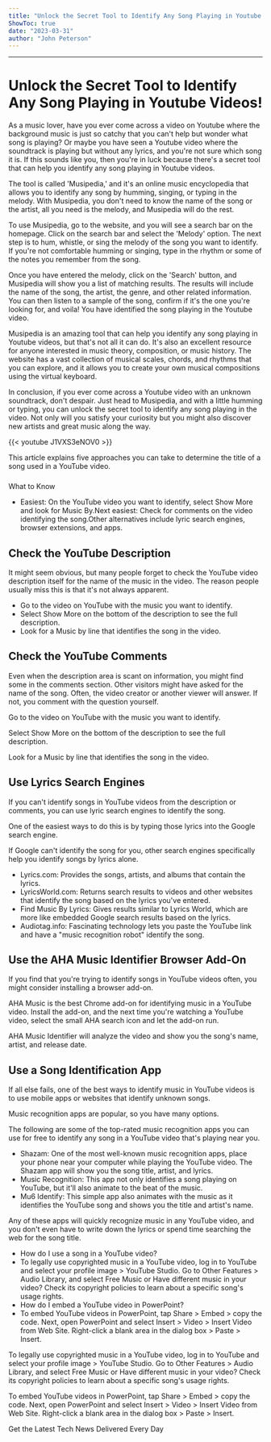 ```yaml
---
title: "Unlock the Secret Tool to Identify Any Song Playing in Youtube Videos!"
ShowToc: true 
date: "2023-03-31"
author: "John Peterson"
---
```

*****
# Unlock the Secret Tool to Identify Any Song Playing in Youtube Videos!

As a music lover, have you ever come across a video on Youtube where the background music is just so catchy that you can't help but wonder what song is playing? Or maybe you have seen a Youtube video where the soundtrack is playing but without any lyrics, and you're not sure which song it is. If this sounds like you, then you're in luck because there's a secret tool that can help you identify any song playing in Youtube videos.

The tool is called 'Musipedia,' and it's an online music encyclopedia that allows you to identify any song by humming, singing, or typing in the melody. With Musipedia, you don't need to know the name of the song or the artist, all you need is the melody, and Musipedia will do the rest.

To use Musipedia, go to the website, and you will see a search bar on the homepage. Click on the search bar and select the 'Melody' option. The next step is to hum, whistle, or sing the melody of the song you want to identify. If you're not comfortable humming or singing, type in the rhythm or some of the notes you remember from the song.

Once you have entered the melody, click on the 'Search' button, and Musipedia will show you a list of matching results. The results will include the name of the song, the artist, the genre, and other related information. You can then listen to a sample of the song, confirm if it's the one you're looking for, and voila! You have identified the song playing in the Youtube video.

Musipedia is an amazing tool that can help you identify any song playing in Youtube videos, but that's not all it can do. It's also an excellent resource for anyone interested in music theory, composition, or music history. The website has a vast collection of musical scales, chords, and rhythms that you can explore, and it allows you to create your own musical compositions using the virtual keyboard.

In conclusion, if you ever come across a Youtube video with an unknown soundtrack, don't despair. Just head to Musipedia, and with a little humming or typing, you can unlock the secret tool to identify any song playing in the video. Not only will you satisfy your curiosity but you might also discover new artists and great music along the way.

{{< youtube J1VXS3eNOV0 >}} 




This article explains five approaches you can take to determine the title of a song used in a YouTube video.

 
### 
What to Know
 
- Easiest: On the YouTube video you want to identify, select Show More and look for Music By.Next easiest: Check for comments on the video identifying the song.Other alternatives include lyric search engines, browser extensions, and apps.

 
##   Check the YouTube Description  
 

It might seem obvious, but many people forget to check the YouTube video description itself for the name of the music in the video. The reason people usually miss this is that it's not always apparent.

 
- Go to the video on YouTube with the music you want to identify.
 - Select Show More on the bottom of the description to see the full description.
 - Look for a Music by line that identifies the song in the video.

 
##   Check the YouTube Comments  
 

Even when the description area is scant on information, you might find some in the comments section. Other visitors might have asked for the name of the song. Often, the video creator or another viewer will answer. If not, you comment with the question yourself.

 

Go to the video on YouTube with the music you want to identify.

 

Select Show More on the bottom of the description to see the full description.

 

Look for a Music by line that identifies the song in the video.

 
##   Use Lyrics Search Engines  
 

If you can't identify songs in YouTube videos from the description or comments, you can use lyric search engines to identify the song.

 

One of the easiest ways to do this is by typing those lyrics into the Google search engine.

 

If Google can't identify the song for you, other search engines specifically help you identify songs by lyrics alone.

 
- Lyrics.com: Provides the songs, artists, and albums that contain the lyrics.
 - LyricsWorld.com: Returns search results to videos and other websites that identify the song based on the lyrics you've entered.
 - Find Music By Lyrics: Gives results similar to Lyrics World, which are more like embedded Google search results based on the lyrics.
 - Audiotag.info: Fascinating technology lets you paste the YouTube link and have a "music recognition robot" identify the song.

 
##   Use the AHA Music Identifier Browser Add-On  
 

If you find that you're trying to identify songs in YouTube videos often, you might consider installing a browser add-on.

 

AHA Music is the best Chrome add-on for identifying music in a YouTube video. Install the add-on, and the next time you're watching a YouTube video, select the small AHA search icon and let the add-on run.

 

AHA Music Identifier will analyze the video and show you the song's name, artist, and release date.

 
##   Use a Song Identification App  
 

If all else fails, one of the best ways to identify music in YouTube videos is to use mobile apps or websites that identify unknown songs.

 

Music recognition apps are popular, so you have many options.

 

The following are some of the top-rated music recognition apps you can use for free to identify any song in a YouTube video that's playing near you.

 
- Shazam: One of the most well-known music recognition apps, place your phone near your computer while playing the YouTube video. The Shazam app will show you the song title, artist, and lyrics.
 - Music Recognition: This app not only identifies a song playing on YouTube, but it'll also animate to the beat of the music.
 - Mu6 Identify: This simple app also animates with the music as it identifies the YouTube song and shows you the title and artist's name.

 

Any of these apps will quickly recognize music in any YouTube video, and you don't even have to write down the lyrics or spend time searching the web for the song title.

 
- How do I use a song in a YouTube video?
 - To legally use copyrighted music in a YouTube video, log in to YouTube and select your profile image > YouTube Studio. Go to Other Features > Audio Library, and select Free Music or Have different music in your video? Check its copyright policies to learn about a specific song's usage rights.
 - How do I embed a YouTube video in PowerPoint?
 - To embed YouTube videos in PowerPoint, tap Share > Embed > copy the code. Next, open PowerPoint and select Insert > Video > Insert Video from Web Site. Right-click a blank area in the dialog box > Paste > Insert.

 
To legally use copyrighted music in a YouTube video, log in to YouTube and select your profile image > YouTube Studio. Go to Other Features > Audio Library, and select Free Music or Have different music in your video? Check its copyright policies to learn about a specific song's usage rights.
 
To embed YouTube videos in PowerPoint, tap Share > Embed > copy the code. Next, open PowerPoint and select Insert > Video > Insert Video from Web Site. Right-click a blank area in the dialog box > Paste > Insert.
 

Get the Latest Tech News Delivered Every Day




